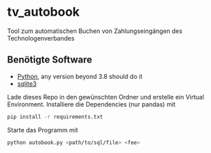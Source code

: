 # tv_autobook
Tool zum automatischen Buchen von Zahlungseingängen des Technologenverbandes

## Benötigte Software

- [Python](https://www.python.org/downloads/), any version beyond 3.8 should do it
- [sqlite3](https://sqlite.org/download.html)

Lade dieses Repo in den gewünschten Ordner und erstelle ein Virtual Environment. Installiere die Dependencies (nur pandas) mit

```bash
pip install -r requirements.txt
```

Starte das Programm mit 

```bash
python autobook.py <path/to/sql/file> <fee>
```
